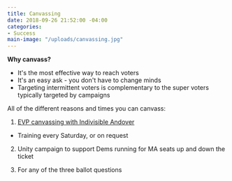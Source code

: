 ```yaml
---
title: Canvassing
date: 2018-09-26 21:52:00 -04:00
categories:
- Success
main-image: "/uploads/canvassing.jpg"
---
```


**Why canvass?**
* It's the most effective way to reach voters
* It's an easy ask - you don't have to change minds
* Targeting intermittent voters is complementary to the super voters typically targeted by campaigns

All of the different reasons and times you can canvass:
1. [EVP canvassing with Indivisible Andover](https://bit.ly/2LPgjfV)
* Training every Saturday, or on request

2. Unity campaign to support Dems running for MA seats up and down the ticket

3. For any of the three ballot questions